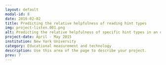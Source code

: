```yaml
---
layout: default
modal-id: 8
date: 2016-02-02
title: Predicting the relative helpfulness of reading hint types
img: project-listen.001.png
alt: Predicting the relative helpfulness of specific hint types in an online reading tutor
project-date: April - May 2015
institution: New York University
category: Educational measurement and technology
description: Use this area of the page to describe your project.
prev: 7
---
```

